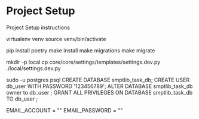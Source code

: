 # Project Setup

Project Setup instructions

virtualenv venv
source venv/bin/activate

pip install poetry
make install
make migrations
make migrate

<!-- read Makefile for more commands -->

mkdir -p local
cp core/core/settings/templates/settings.dev.py ./local/settings.dev.py

<!-- optional -->
<!-- if you don't want to create new db or user add your db data in ./local/settings.dev.py -->

sudo -u postgres psql
CREATE DATABASE smptlib_task_db;
CREATE USER db_user WITH PASSWORD '123456789';
ALTER DATABASE smptlib_task_db owner to db_user ;
GRANT ALL PRIVILEGES ON DATABASE smptlib_task_db TO db_user ;

<!-- add your Gmail account data in ./local/settings.dev.py -->
<!-- note that your google account should have 2 step-verification and app password -->

EMAIL_ACCOUNT = ""
EMAIL_PASSWORD = ""
